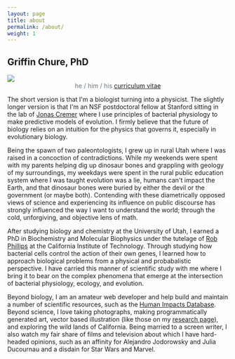 ```yaml
---
layout: page
title: about
permalink: /about/
weight: 1
---
```


## Griffin Chure, PhD 
 
<div class="masonry">
  <div class="mItem">
    <img style="height: auto;" src="{{site.baseurl}}/assets/images/jellyfish3.png">
    <center>
    <span style="color: #6c757d;"> he / him / his</span>
<a class="m-1 btn btn-outline-secondary btn-md btn-block" href="{{site.baseurl}}/assets/pdfs/GriffinChure_CV_2022-01-29.pdf">
<i class="fas fa-file-pdf"></i> curriculum vitae </a>
<a class="m-1 btn btn-outline-secondary btn-md " href="mailto:gchure@stanford.edu">
<i class="fa fa-envelope"></i></a>
<a class="m-1 btn btn-outline-secondary btn-md " href="https://orcid.org/0000-0002-2216-2057">
<i class="fab fa-orcid"></i></a>
<a class="m-1 btn btn-outline-secondary btn-md " href="https://github.com/gchure">
<i class="fab fa-github"></i></a>
<a class="m-1 btn btn-outline-secondary btn-md " href="https://scholar.google.com/citations?user=hnr_VNMAAAAJ&hl=en">
<i class="fas fa-graduation-cap"></i></a>
<a class="m-1 btn btn-outline-secondary btn-md " href="https://twitter.com/gdchure">
<i class="fab fa-twitter"></i></a>
</center>
</div>
</div>

The short version is that I'm a biologist turning into a physicist. The slightly
longer version is that I'm an NSF postdoctoral fellow at Stanford sitting in the
lab of <a href="https://cremerlab.com">Jonas Cremer</a> where I use principles
of bacterial physiology to make predictive models of evolution. I firmly believe
that the future of biology relies on an intuition for the physics that governs
it, especially in evolutionary biology.

Being the spawn of two paleontologists, I grew up in rural Utah where I was
raised in  a concoction of contradictions. While my weekends were spent with my
parents helping dig up dinosaur bones and grappling with geology of my
surroundings, my weekdays were spent in the rural public education system where
I was taught evolution was a lie, humans can't impact the Earth, and that
dinosaur bones were buried by either the devil or the government (or maybe
both).  Contending with these diametrically opposed views of science and
experiencing its influence on public discourse has strongly influenced the way I
want to understand the world; through the cold, unforgiving, and objective lens of math. 

After studying biology and chemistry at the University of Utah, I earned a PhD 
in Biochemistry and Molecular Biophysics under the tutelage of [Rob Phillips](https://rpgroup.caltech.edu)
at the California Institute of Technology. Through studying how bacterial cells
control the action of their own genes, I learned how to approach biological
problems from a physical and probabalistic perspective. I have carried this
manner of scientific study with me where I bring it to bear on the complex
phenomena that emerge at the intersection of bacterial physiology, ecology, and
evolution. 

Beyond biology, I am an amateur web developer and help build and maintain a
number of scientific resources, such as the [Human Impacts
Database](https://anthroponumbers.org). Beyond science, I love taking
photographs, making programmatically generated art, vector based illustration 
(like those on my [research page]({{site.baseurl}}/research)), and exploring the wild lands
of California. Being married to a screen writer, I
also watch my fair share of films and television about which I have hard-headed
opinions, such as an affinity for Alejandro Jodorowsky and Julia Ducournau and a disdain for Star
Wars and Marvel.

